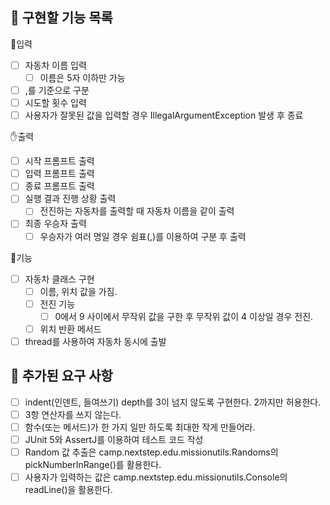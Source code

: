 ## 📝 구현할 기능 목록
👊입력
- [ ] 자동차 이름 입력
  - [ ] 이름은 5자 이하만 가능
- [ ] ,를 기준으로 구분
- [ ] 시도할 횟수 입력
- [ ] 사용자가 잘못된 값을 입력할 경우 IllegalArgumentException 발생 후 종료

✋출력
- [ ] 시작 프롬프트 출력
- [ ] 입력 프롬프트 출력
- [ ] 종료 프롬프트 출력
- [ ] 실행 결과 진행 상황 출력
  - [ ] 전진하는 자동차를 출력할 때 자동차 이름을 같이 출력
- [ ] 최종 우승자 출력
  - [ ] 우승자가 여러 명일 경우 쉼표(,)를 이용하여 구분 후 출력

🚗기능
- [ ] 자동차 클래스 구현
  - [ ] 이름, 위치 값을 가짐.
  - [ ] 전진 기능
    - [ ] 0에서 9 사이에서 무작위 값을 구한 후 무작위 값이 4 이상일 경우 전진.
  - [ ] 위치 반환 메서드
- [ ] thread를 사용하여 자동차 동시에 출발

## 💯 추가된 요구 사항
- [ ] indent(인덴트, 들여쓰기) depth를 3이 넘지 않도록 구현한다. 2까지만 허용한다.
- [ ] 3항 연산자를 쓰지 않는다.
- [ ] 함수(또는 메서드)가 한 가지 일만 하도록 최대한 작게 만들어라.
- [ ] JUnit 5와 AssertJ를 이용하여 테스트 코드 작성
- [ ] Random 값 추출은 camp.nextstep.edu.missionutils.Randoms의 pickNumberInRange()를 활용한다.
- [ ] 사용자가 입력하는 값은 camp.nextstep.edu.missionutils.Console의 readLine()을 활용한다.
